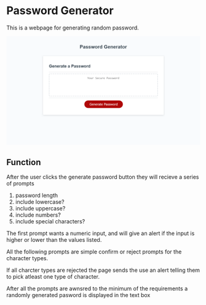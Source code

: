 # Password Generator
This is a webpage for generating random password.

![pic of the website](./assets/images/Screenshot%202023-12-22%20at%2019-04-17%20Password%20Generator.png)

## Function
After the user clicks the generate password button they will recieve a series of prompts
   1. password length
   2. include lowercase?
   3. include uppercase?
   4. include numbers?
   5. include special characters?

The first prompt wants a numeric input, and will give an alert if the input is higher or lower than the values listed.

All the following prompts are simple confirm or reject prompts for the character types.

If all charcter types are rejected the page sends the use an alert telling them to pick atleast one type of character.

After all the prompts are awnsred to the minimum of the requirements a randomly generated pasword is displayed in the text box
